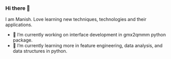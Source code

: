 ### Hi there 👋 
I am Manish. Love learning new techniques, technologies and their applications.
<!--
**Mnlohani/Mnlohani** is a ✨ _special_ ✨ repository because its `README.md` (this file) appears on your GitHub profile.

Here are some ideas to get you started:
-->
- 🔭 I’m currently working on interface development in gmx2qmmm python package.
- 🌱 I’m currently learning more in feature engineering, data analysis, and data structures in python.
<!--
- 👯 I’m looking to collaborate on ...
- 🤔 I’m looking for help with ...
- 💬 Ask me about ...
- 📫 How to reach me: ...
- 😄 Pronouns: ...
- ⚡ Fun fact: ...
-->

